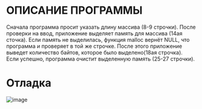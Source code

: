 # ОПИСАНИЕ ПРОГРАММЫ
Сначала программа просит указать длину массива (8-9 строчки). После проверки на ввод, приложение выделяет память для массива (14ая сточка). Если память не выделилась, функция malloc вернёт NULL, что программа и проверяет в той же строчке. После этого приложение выведет количество байтов, которое было выделено(18ая строчка). Если успешно, программа очистит выделенную память (25-27 строчки).
# Отладка
![image](https://user-images.githubusercontent.com/97570662/168866005-8b49a026-b58c-4ab4-a0d5-d914912c21ba.png)
